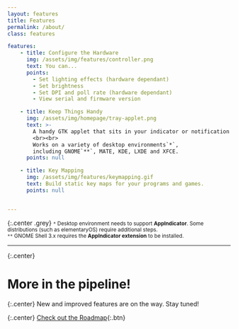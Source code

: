 ```yaml
---
layout: features
title: Features
permalink: /about/
class: features

features:
    - title: Configure the Hardware
      img: /assets/img/features/controller.png
      text: You can...
      points:
        - Set lighting effects (hardware dependant)
        - Set brightness
        - Set DPI and poll rate (hardware dependant)
        - View serial and firmware version

    - title: Keep Things Handy
      img: /assets/img/homepage/tray-applet.png
      text: >-
        A handy GTK applet that sits in your indicator or notification area.
        <br><br>
        Works on a variety of desktop environments`*`,
        including GNOME`**`, MATE, KDE, LXDE and XFCE.
      points: null

    - title: Key Mapping
      img: /assets/img/features/keymapping.gif
      text: Build static key maps for your programs and games.
      points: null


---
```


{:.center .grey}
<small>
`*` Desktop environment needs to support **AppIndicator**. Some distributions
    (such as elementaryOS) require additional steps.
<br>
`**` GNOME Shell 3.x requires the **AppIndicator extension** to be installed.
</small>

---

{:.center}
# More in the pipeline!

{:.center}
New and improved features are on the way. Stay tuned!

{:.center}
[Check out the Roadmap](https://docs.polychromatic.app/roadmap/){:.btn}

